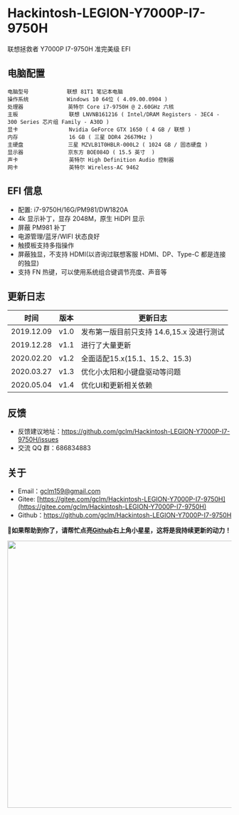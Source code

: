 # Hackintosh-LEGION-Y7000P-I7-9750H

联想拯救者 Y7000P I7-9750H 准完美级 EFI

## 电脑配置

```
电脑型号            联想 81T1 笔记本电脑
操作系统            Windows 10 64位 ( 4.09.00.0904 )
处理器              英特尔 Core i7-9750H @ 2.60GHz 六核
主板                联想 LNVNB161216 ( Intel/DRAM Registers - 3EC4 - 300 Series 芯片组 Family - A30D )
显卡                Nvidia GeForce GTX 1650 ( 4 GB / 联想 )
内存                16 GB ( 三星 DDR4 2667MHz )
主硬盘              三星 MZVLB1T0HBLR-000L2 ( 1024 GB / 固态硬盘 )
显示器              京东方 BOE084D ( 15.5 英寸  )
声卡                英特尔 High Definition Audio 控制器
网卡                英特尔 Wireless-AC 9462
```

## EFI 信息

- 配置: i7-9750H/16G/PM981/DW1820A
- 4k 显示补丁，显存 2048M，原生 HiDPI 显示
- 屏蔽 PM981 补丁
- 电源管理/蓝牙/WIFI 状态良好
- 触摸板支持多指操作
- 屏蔽独显，不支持 HDMI(以咨询过联想客服 HDMI、DP、Type-C 都是连接的独显)
- 支持 FN 热键，可以使用系统组合键调节亮度、声音等

## 更新日志

| 时间       | 版本 | 更新日志                                  |
| ---------- | ---- | ----------------------------------------- |
| 2019.12.09 | v1.0 | 发布第一版目前只支持 14.6,15.x 没进行测试 |
| 2019.12.28 | v1.1 | 进行了大量更新                            |
| 2020.02.20 | v1.2 | 全面适配15.x(15.1、15.2、15.3)            |
| 2020.03.27 | v1.3 | 优化小太阳和小键盘驱动等问题              |
| 2020.05.04 | v1.4 | 优化UI和更新相关依赖                      |

## 反馈

- 反馈建议地址：<https://github.com/gclm/Hackintosh-LEGION-Y7000P-I7-9750H/issues>
- 交流 QQ 群：686834883

## 关于

- Email：[gclm159@gmail.com](mailto:gclm159@gmail.com)
- Gitee:  [https://gitee.com/gclm/Hackintosh-LEGION-Y7000P-I7-9750H](https://gitee.com/gclm/Hackintosh-LEGION-Y7000P-I7-9750H)
- Github：<https://github.com/gclm/Hackintosh-LEGION-Y7000P-I7-9750H>

**📣如果帮助到你了，请帮忙点亮[Github](https://github.com/gclm/Hackintosh-LEGION-Y7000P-I7-9750H)右上角小星星，这将是我持续更新的动力！**

<img src='https://cdn.jsdelivr.net/gh/gclm/images@master/20191230923363Du7so.jpg' width="600px" />

